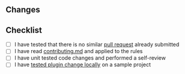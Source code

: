 <!-- Thanks for submitting a pull request! -->

## Changes

<!-- Shortly describe what you want to accomplish with this PR -->
<!-- Add a link to the issue if available -->

## Checklist

- [ ] I have tested that there is no similar [pull request](https://github.com/coditory/klog/pulls) already submitted
- [ ] I have read [contributing.md](https://github.com/coditory/klog/blob/master/.github/CONTRIBUTING.md) and applied to
  the rules
- [ ] I have unit tested code changes and performed a self-review
- [ ] I
  have [tested plugin change locally](https://github.com/coditory/klog/blob/master/.github/CONTRIBUTING.md#validate-changes-locally)
  on a sample project
